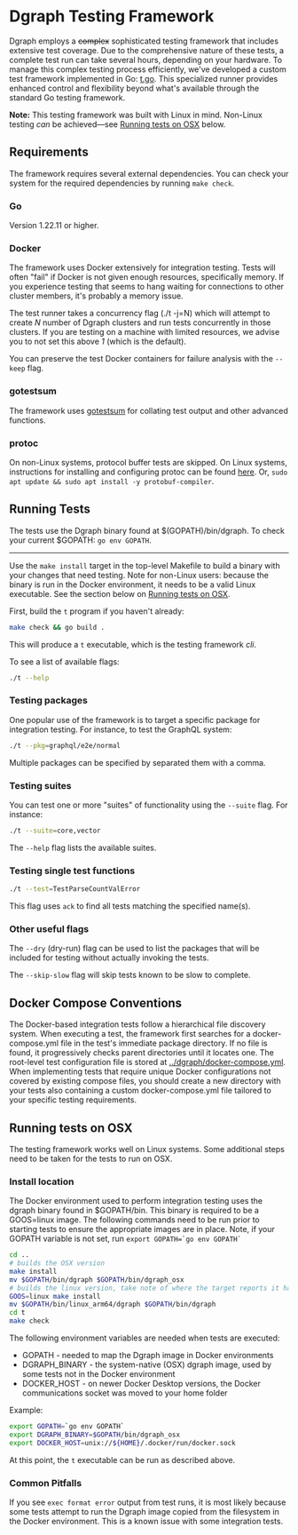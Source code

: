 # Dgraph Testing Framework

Dgraph employs a ~~complex~~ sophisticated testing framework that includes extensive test coverage.
Due to the comprehensive nature of these tests, a complete test run can take several hours,
depending on your hardware. To manage this complex testing process efficiently, we've developed a
custom test framework implemented in Go: [t.go](t.go). This specialized runner provides enhanced
control and flexibility beyond what's available through the standard Go testing framework.

**Note:** This testing framework was built with Linux in mind. Non-Linux testing _can_ be
achieved—see [Running tests on OSX](#running-tests-on-osx) below.

## Requirements

The framework requires several external dependencies. You can check your system for the required
dependencies by running `make check`.

### Go

Version 1.22.11 or higher.

### Docker

The framework uses Docker extensively for integration testing. Tests will often "fail" if Docker is
not given enough resources, specifically memory. If you experience testing that seems to hang
waiting for connections to other cluster members, it's probably a memory issue.

The test runner takes a concurrency flag (./t -j=N) which will attempt to create _N_ number of
Dgraph clusters and run tests concurrently in those clusters. If you are testing on a machine with
limited resources, we advise you to not set this above _1_ (which is the default).

You can preserve the test Docker containers for failure analysis with the `--keep` flag.

### gotestsum

The framework uses [gotestsum](https://github.com/gotestyourself/gotestsum#install) for collating
test output and other advanced functions.

### protoc

On non-Linux systems, protocol buffer tests are skipped. On Linux systems, instructions for
installing and configuring protoc can be found [here](https://github.com/protocolbuffers/protobuf).
Or, `sudo apt update && sudo apt install -y protobuf-compiler`.

## Running Tests

The tests use the Dgraph binary found at $(GOPATH)/bin/dgraph. To check your current $GOPATH:
`go env GOPATH`.

---

Use the `make install` target in the top-level Makefile to build a binary with your changes that
need testing. Note for non-Linux users: because the binary is run in the Docker environment, it
needs to be a valid Linux executable. See the section below on
[Running tests on OSX](#running-tests-on-osx).

First, build the `t` program if you haven't already:

```sh
make check && go build .
```

This will produce a `t` executable, which is the testing framework _cli_.

To see a list of available flags:

```sh
./t --help
```

### Testing packages

One popular use of the framework is to target a specific package for integration testing. For
instance, to test the GraphQL system:

```sh
./t --pkg=graphql/e2e/normal
```

Multiple packages can be specified by separated them with a comma.

### Testing suites

You can test one or more "suites" of functionality using the `--suite` flag. For instance:

```sh
./t --suite=core,vector
```

The `--help` flag lists the available suites.

### Testing single test functions

```sh
./t --test=TestParseCountValError
```

This flag uses `ack` to find all tests matching the specified name(s).

### Other useful flags

The `--dry` (dry-run) flag can be used to list the packages that will be included for testing
without actually invoking the tests.

The `--skip-slow` flag will skip tests known to be slow to complete.

## Docker Compose Conventions

The Docker-based integration tests follow a hierarchical file discovery system. When executing a
test, the framework first searches for a docker-compose.yml file in the test's immediate package
directory. If no file is found, it progressively checks parent directories until it locates one. The
root-level test configuration file is stored at
[../dgraph/docker-compose.yml](../dgraph/docker-compose.yml). When implementing tests that require
unique Docker configurations not covered by existing compose files, you should create a new
directory with your tests also containing a custom docker-compose.yml file tailored to your specific
testing requirements.

## Running tests on OSX

The testing framework works well on Linux systems. Some additional steps need to be taken for the
tests to run on OSX.

### Install location

The Docker environment used to perform integration testing uses the dgraph binary found in
$GOPATH/bin. This binary is required to be a GOOS=linux image. The following commands need to be run
prior to starting tests to ensure the appropriate images are in place. Note, if your GOPATH variable
is not set, run ``export GOPATH=`go env GOPATH` ``

```sh
cd ..
# builds the OSX version
make install
mv $GOPATH/bin/dgraph $GOPATH/bin/dgraph_osx
# builds the linux version, take note of where the target reports it has written the dgraph executable
GOOS=linux make install
mv $GOPATH/bin/linux_arm64/dgraph $GOPATH/bin/dgraph
cd t
make check
```

The following environment variables are needed when tests are executed:

- GOPATH - needed to map the Dgraph image in Docker environments
- DGRAPH_BINARY - the system-native (OSX) dgraph image, used by some tests not in the Docker
  environment
- DOCKER_HOST - on newer Docker Desktop versions, the Docker communications socket was moved to your
  home folder

Example:

```sh
export GOPATH=`go env GOPATH`
export DGRAPH_BINARY=$GOPATH/bin/dgraph_osx
export DOCKER_HOST=unix://${HOME}/.docker/run/docker.sock
```

At this point, the `t` executable can be run as described above.

### Common Pitfalls

If you see `exec format error` output from test runs, it is most likely because some tests attempt
to run the Dgraph image copied from the filesystem in the Docker environment. This is a known issue
with some integration tests.
